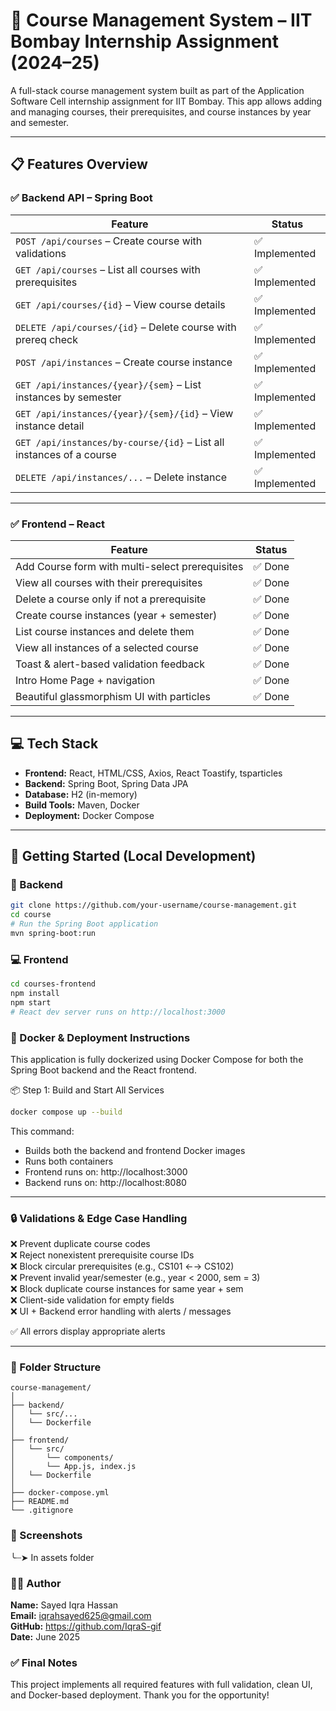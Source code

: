
# 🧠 Course Management System – IIT Bombay Internship Assignment (2024–25)

A full-stack course management system built as part of the Application Software Cell internship assignment for IIT Bombay. This app allows adding and managing courses, their prerequisites, and course instances by year and semester.

---

## 📋 Features Overview

### ✅ Backend API – Spring Boot

| Feature | Status |
|--------|--------|
| `POST /api/courses` – Create course with validations | ✅ Implemented |
| `GET /api/courses` – List all courses with prerequisites | ✅ Implemented |
| `GET /api/courses/{id}` – View course details | ✅ Implemented |
| `DELETE /api/courses/{id}` – Delete course with prereq check | ✅ Implemented |
| `POST /api/instances` – Create course instance | ✅ Implemented |
| `GET /api/instances/{year}/{sem}` – List instances by semester | ✅ Implemented |
| `GET /api/instances/{year}/{sem}/{id}` – View instance detail | ✅ Implemented |
| `GET /api/instances/by-course/{id}` – List all instances of a course | ✅ Implemented |
| `DELETE /api/instances/...` – Delete instance | ✅ Implemented |

---

### ✅ Frontend – React

| Feature | Status |
|--------|--------|
| Add Course form with multi-select prerequisites | ✅ Done |
| View all courses with their prerequisites | ✅ Done |
| Delete a course only if not a prerequisite | ✅ Done |
| Create course instances (year + semester) | ✅ Done |
| List course instances and delete them | ✅ Done |
| View all instances of a selected course | ✅ Done |
| Toast & alert-based validation feedback | ✅ Done |
| Intro Home Page + navigation | ✅ Done |
| Beautiful glassmorphism UI with particles | ✅ Done |

---

## 💻 Tech Stack

- **Frontend:** React, HTML/CSS, Axios, React Toastify, tsparticles
- **Backend:** Spring Boot, Spring Data JPA
- **Database:** H2 (in-memory)
- **Build Tools:** Maven, Docker
- **Deployment:** Docker Compose

---

## 🚀 Getting Started (Local Development)

### 🧪 Backend

```bash
git clone https://github.com/your-username/course-management.git
cd course
# Run the Spring Boot application
mvn spring-boot:run
```

### 💻 Frontend

```bash
cd courses-frontend
npm install
npm start
# React dev server runs on http://localhost:3000
```

### 🐳 Docker & Deployment Instructions

This application is fully dockerized using Docker Compose for both the Spring Boot backend and the React frontend.

📦 Step 1: Build and Start All Services

```bash
docker compose up --build
```

This command:
- Builds both the backend and frontend Docker images
- Runs both containers
- Frontend runs on: http://localhost:3000
- Backend runs on: http://localhost:8080

---

### 🔒 Validations & Edge Case Handling

❌ Prevent duplicate course codes  
❌ Reject nonexistent prerequisite course IDs  
❌ Block circular prerequisites (e.g., CS101 ←→ CS102)  
❌ Prevent invalid year/semester (e.g., year < 2000, sem = 3)  
❌ Block duplicate course instances for same year + sem  
❌ Client-side validation for empty fields  
❌ UI + Backend error handling with alerts / messages  

✅ All errors display appropriate alerts

---

### 📁 Folder Structure

```
course-management/
│
├── backend/
│   └── src/...
│   └── Dockerfile
│
├── frontend/
│   └── src/
│       └── components/
│       └── App.js, index.js
│   └── Dockerfile
│
├── docker-compose.yml
├── README.md
└── .gitignore
```

### 📸 Screenshots

╰┈➤ In assets folder 

### 👩‍💻 Author

**Name:** Sayed Iqra Hassan  
**Email:** iqrahsayed625@gmail.com  
**GitHub:** https://github.com/IqraS-gif  
**Date:** June 2025  

### ✅ Final Notes

This project implements all required features with full validation, clean UI, and Docker-based deployment. Thank you for the opportunity!

